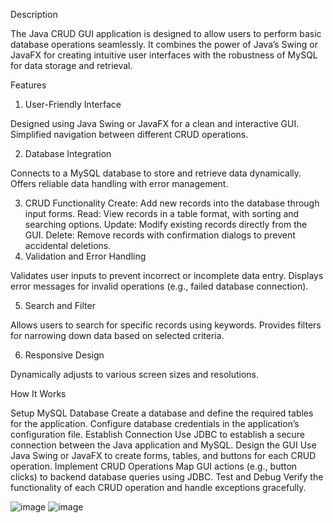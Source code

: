 Description

The Java CRUD GUI application is designed to allow users to perform basic database operations seamlessly. It combines the power of Java’s Swing or JavaFX for creating intuitive user interfaces with the robustness of MySQL for data storage and retrieval.


Features

1. User-Friendly Interface

Designed using Java Swing or JavaFX for a clean and interactive GUI.
Simplified navigation between different CRUD operations.

2. Database Integration

Connects to a MySQL database to store and retrieve data dynamically.
Offers reliable data handling with error management.

3. CRUD Functionality
Create: Add new records into the database through input forms.
Read: View records in a table format, with sorting and searching options.
Update: Modify existing records directly from the GUI.
Delete: Remove records with confirmation dialogs to prevent accidental deletions.
4. Validation and Error Handling

Validates user inputs to prevent incorrect or incomplete data entry.
Displays error messages for invalid operations (e.g., failed database connection).

5. Search and Filter

Allows users to search for specific records using keywords.
Provides filters for narrowing down data based on selected criteria.

6. Responsive Design

Dynamically adjusts to various screen sizes and resolutions.


How It Works

Setup MySQL Database
Create a database and define the required tables for the application.
Configure database credentials in the application’s configuration file.
Establish Connection
Use JDBC to establish a secure connection between the Java application and MySQL.
Design the GUI
Use Java Swing or JavaFX to create forms, tables, and buttons for each CRUD operation.
Implement CRUD Operations
Map GUI actions (e.g., button clicks) to backend database queries using JDBC.
Test and Debug
Verify the functionality of each CRUD operation and handle exceptions gracefully.

![image](https://github.com/user-attachments/assets/c5e89dc6-958c-4ef6-955e-37901a24ee85)
![image](https://github.com/user-attachments/assets/7192f44a-7cbc-473e-a759-3798a94c5c1d)


